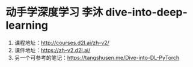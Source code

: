 # 动手学深度学习 李沐 dive-into-deep-learning

1. 课程地址：http://courses.d2l.ai/zh-v2/
2. 课件地址：https://zh-v2.d2l.ai/
3. 另一个可参考的笔记：https://tangshusen.me/Dive-into-DL-PyTorch
